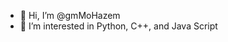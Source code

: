 - 👋 Hi, I’m @gmMoHazem
- 👀 I’m interested in Python, C++, and Java Script

<!---
gmMoHazem/gmMoHazem is a ✨ special ✨ repository because its `README.md` (this file) appears on your GitHub profile.
You can click the Preview link to take a look at your changes.
--->
